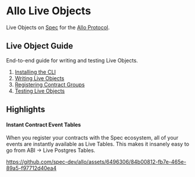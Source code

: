 # Allo Live Objects

Live Objects on [Spec](https://spec.dev) for the [Allo Protocol](https://docs.allo.gitcoin.co).

## Live Object Guide

End-to-end guide for writing and testing Live Objects.

1. [Installing the CLI](/guides/CLI-Setup.md)
2. [Writing Live Objects](/guides/Writing-Live-Objects.md)
3. [Registering Contract Groups](/guides/Contract-Groups.md)
4. [Testing Live Objects](/guides/Testing-Live-Objects.md)

## Highlights

#### Instant Contract Event Tables

When you register your contracts with the Spec ecosystem, all of your events are instantly available as Live Tables. This makes it insanely easy to go from ABI -> Live Postgres Tables. 

https://github.com/spec-dev/allo/assets/6496306/84b00812-fb7e-465e-89a5-f97712d40ea4
